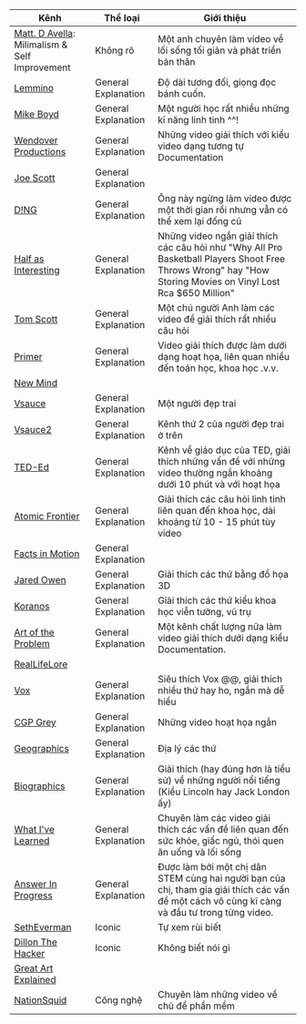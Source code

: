 
| Kênh | Thể loại | Giới thiệu |
| --- | ---- | --- |
| [Matt. D Avella](https://www.youtube.com/channel/UCJ24N4O0bP7LGLBDvye7oCA): Milimalism & Self Improvement | Không rõ | Một anh chuyên làm video về lối sống tối giản và phát triển bản thân |
| [Lemmino](https://www.youtube.com/user/Top10Memes/videos) | General Explanation | Độ dài tương đối, giọng đọc bánh cuốn. |
| [Mike Boyd](https://www.youtube.com/c/MikeBoydVideo/videos) | General Explanation | Một người học rất nhiều những kĩ năng linh tinh ^^! |
| [Wendover Productions](https://www.youtube.com/user/Wendoverproductions/videos) | General Explanation | Những video giải thích với kiểu video dạng tương tự Documentation |
| [Joe Scott](https://www.youtube.com/c/joescott/videos) | General Explanation | |
| [D!NG](https://www.youtube.com/channel/UClq42foiSgl7sSpLupnugGA/videos) | General Explanation | Ông này ngừng làm video được một thời gian rồi nhưng vẫn có thể xem lại đống cũ |
| [Half as Interesting](https://www.youtube.com/c/halfasinteresting/videos) | General Explanation | Những video ngắn giải thích các câu hỏi như "Why All Pro Basketball Players Shoot Free Throws Wrong" hay "How Storing Movies on Vinyl Lost Rca $650 Million" |
| [Tom Scott](https://www.youtube.com/c/TomScottGo/videos) | General Explanation | Một chú người Anh làm các video để giải thích rất nhiều câu hỏi |
| [Primer](https://www.youtube.com/c/PrimerLearning/videos) | General Explanation | Video giải thích được làm dưới dạng hoạt họa, liên quan nhiều đến toán học, khoa học .v.v.
| [New Mind](https://www.youtube.com/channel/UC5_Y-BKzq1uW_2rexWkUzlA/videos)
| [Vsauce](https://www.youtube.com/user/Vsauce/videos) | General Explanation | Một người đẹp trai |
| [Vsauce2](https://www.youtube.com/user/Vsauce2/videos) | General Explanation | Kênh thứ 2 của người đẹp trai ở trên |
| [TED-Ed](https://www.youtube.com/user/TEDEducation/videos) | General Explanation | Kênh về giáo dục của TED, giải thích những vấn đề với những video thường ngắn khoảng dưới 10 phút và với hoạt họa|
| [Atomic Frontier](https://www.youtube.com/c/AtomicFrontier/videos) | General Explanation | Giải thích các câu hỏi linh tinh liên quan đến khoa học, dài khoảng từ 10 - 15 phút tùy video |
| [Facts in Motion](https://www.youtube.com/channel/UCoanlfeXEit_vI83VlE709A/videos) | General Explanation | | 
| [Jared Owen](https://www.youtube.com/user/captainranic/videos) | General Explanation | Giải thích các thứ bằng đồ họa 3D |
| [Koranos](https://www.youtube.com/c/Koranos/videos) | General Explanation | Giải thích các thứ kiểu khoa học viễn tưởng, vũ trụ |
| [Art of the Problem](https://www.youtube.com/c/ArtOfTheProblem/videos) | General Explanation | Một kênh chất lượng nữa làm video giải thích dưới dạng kiểu Documentation. |
| [RealLifeLore](https://www.youtube.com/c/RealLifeLore/videos)
| [Vox](https://www.youtube.com/c/Vox/videos) | General Explanation | Siêu thích Vox @@, giải thích nhiều thứ hay ho, ngắn mà dễ hiểu |
| [CGP Grey](https://www.youtube.com/greymatter/videos) | General Explanation | Những video hoạt họa ngắn 
| [Geographics](https://www.youtube.com/channel/UCHKRfxkMTqiiv4pF99qGKIw/videos) | General Explanation | Địa lý các thứ |
| [Biographics](https://www.youtube.com/c/Biographics/videos) | General Explanation | Giải thích (hay đúng hơn là tiểu sử) về những người nổi tiếng (Kiểu Lincoln hay Jack London ấy) |
| [What I've Learned](https://www.youtube.com/channel/UCqYPhGiB9tkShZorfgcL2lA) | General Explanation | Chuyên làm các video giải thích các vấn đề liên quan đến sức khỏe, giấc ngủ, thói quen ăn uống và lối sống |
| [Answer In Progress](https://www.youtube.com/channel/UCqVEHtQoXHmUCfJ-9smpTSg) | General Explanation | Được làm bởi một chị dân STEM cùng hai người bạn của chị, tham gia giải thích các vấn đề một cách vô cùng kĩ càng và đầu tư trong từng video. |
| [SethEverman](https://www.youtube.com/user/SethEverman/videos) | Iconic | Tự xem rùi biết |
| [Dillon The Hacker](https://www.youtube.com/c/DillonTheHackerisgod/videos) | Iconic | Không biết nói gì |
| [Great Art Explained](https://www.youtube.com/c/GreatArtExplained/videos)  | | |
| [NationSquid](https://www.youtube.com/@nationsquid/videos) | Công nghệ | Chuyên làm những video về chủ đề phần mềm |
  


